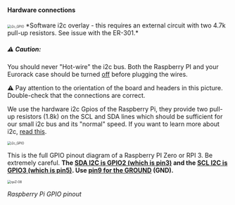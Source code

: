 #### Hardware connections

<img src="/images/i2c_gpio.png" alt="i2c_GPIO" style="zoom:50%;" />
*Software i2c overlay - this requires an external circuit with two 4.7k pull-up resistors. See issue with the ER-301.*

##### ⚠️ Caution: 
You should never "Hot-wire" the i2c bus. Both the Raspberry PI and your Eurorack case should be turned <u>off</u> before plugging the wires.  

⚠️ Pay attention to the orientation of the board and headers in this picture. Double-check that the connections are correct. 

We use the hardware i2c Gpios of the Raspberry Pi, they provide two pull-up resistors (1.8k) on the SCL and SDA lines which should be sufficient for our small i2c bus and its "normal" speed. If you want to learn more about i2c, [read this](https://llllllll.co/t/a-users-guide-to-i2c/19219). 

<img src="/images/i2c_gpio.png" alt="i2c_GPIO" style="zoom:50%;" />

This is the full GPIO pinout diagram of a Raspberry PI Zero or RPI 3. Be extremely careful. **The <u>SDA I2C is GPIO2 (which is pin3)</u> and the <u>SCL I2C is GPIO3 (which is pin5)</u>. Use <u>pin9 for the GROUND</u> (GND).** 


<img src="/images/rpi_gpio_pinout.png" alt="rpiZ-08" style="zoom: 50%;" />

*Raspberry Pi GPIO pinout*

